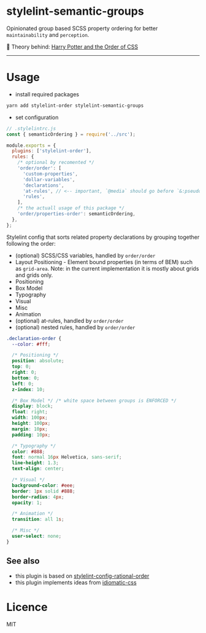 # stylelint-semantic-groups

Opinionated group based SCSS property ordering for better `maintainability` and `perception`.

📖 Theory behind: [Harry Potter and the Order of CSS](https://dev.to/thekashey/happy-potter-and-the-order-of-css-5ec)

---

# Usage

- install required packages

```bash
yarn add stylelint-order stylelint-semantic-groups
```

- set configuration

```js
// .stylelintrc.js
const { semanticOrdering } = require('../src');

module.exports = {
  plugins: ['stylelint-order'],
  rules: {
    /* optional by recomented */
    'order/order': [
      'custom-properties',
      'dollar-variables',
      'declarations',
      'at-rules', // <-- important, `@media` should go before `&:pseudo`
      'rules',
    ],
    /* the actuall usage of this package */
    'order/properties-order': semanticOrdering,
  },
};
```

Stylelint config that sorts related property declarations by grouping together following the order:

- (optional) SCSS/CSS variables, handled by `order/order`
- Layout Positioning - Element bound properties (in terms of BEM) such as `grid-area`. Note: in the current implementation it is mostly about grids and grids only.
- Positioning
- Box Model
- Typography
- Visual
- Misc
- Animation
- (optional) at-rules, handled by `order/order`
- (optional) nested rules, handled by `order/order`

```scss
.declaration-order {
  --color: #fff;

  /* Positioning */
  position: absolute;
  top: 0;
  right: 0;
  bottom: 0;
  left: 0;
  z-index: 10;

  /* Box Model */ /* white space between groups is ENFORCED */
  display: block;
  float: right;
  width: 100px;
  height: 100px;
  margin: 10px;
  padding: 10px;

  /* Typography */
  color: #888;
  font: normal 16px Helvetica, sans-serif;
  line-height: 1.3;
  text-align: center;

  /* Visual */
  background-color: #eee;
  border: 1px solid #888;
  border-radius: 4px;
  opacity: 1;

  /* Animation */
  transition: all 1s;

  /* Misc */
  user-select: none;
}
```

## See also

- this plugin is based on [stylelint-config-rational-order](https://github.com/constverum/stylelint-config-rational-order)
- this plugin implements ideas from [idiomatic-css](https://github.com/necolas/idiomatic-css)

# Licence

MIT

